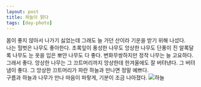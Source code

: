 ```yaml
---
layout: post
title: 하늘이 맑다
tags: [day-photo]
---
```

몸이 좋지 않아서 나가기 싫었는데 그래도 늘 가던 산이라 기운을 받기 위해 나섰다.     
나는 헐벗은 나무도 좋아한다. 초록잎이 풍성한 나무도 앙상한 나무도 단풍이 진 알록달록 나무도 눈 옷을 입은 뽀얀 나무도 다 좋다. 변화무쌍하지만 정작 나무는 늘 고요하다. 그래서 좋다. 앙상한 나무는 그 끄트머리까지 앙상한데 한겨울에도 잘 버텨낸다. 그 버텨냄이 좋다. 그 앙상한 끄트머리가 파란 하늘과 만나면 정말 예쁘다.      
구름과 하늘과 나무가 만나 마음이 파랗게, 기분이 조금 나아졌다.
![하늘](http://lh3.googleusercontent.com/-eUB46VrH0bA/VmPDxutb7GI/AAAAAAAAAe0/lRb2sU1j59Q/s1280/upload_-1.jpg)
